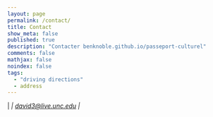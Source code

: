 ```yaml
---
layout: page
permalink: /contact/
title: Contact
show_meta: false
published: true
description: "Contacter benknoble.github.io/passeport-culturel"
comments: false
mathjax: false
noindex: false
tags:
  - "driving directions"
  - address
---
```


| <i class="fa fa-paper-plane">  | david3@live.unc.edu |
